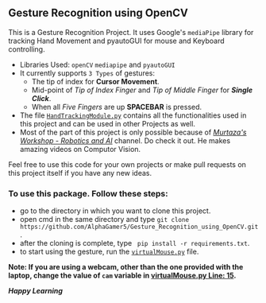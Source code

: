 ## Gesture Recognition using OpenCV

This is a Gesture Recognition Project. It uses Google's `mediaPipe` library for tracking Hand Movement and pyautoGUI for mouse and Keyboard controlling.

- Libraries Used:  `openCV` `mediapipe` and `pyautoGUI`
- It currently supports `3 Types` of gestures:
  * The tip of index for **Cursor Movement**.
  * Mid-point of *Tip of Index Finger* and *Tip of Middle Finger* for ***Single Click***.
  * When all *Five Fingers* are up **SPACEBAR** is pressed.
- The file [`HandTrackingModule.py`](./HandTrackingModule.py) contains all the functionalities used in this project and can be used in other Projects as well.
- Most of the part of this project is only possible because of [*Murtaza's Workshop - Robotics and AI*](https://www.youtube.com/c/MurtazasWorkshopRoboticsandAI) channel. Do check it out. He makes amazing videos on Computor Vision.


Feel free to use this code for your own projects or make pull requests on this project itself if you have any new ideas.

### To use this package. Follow these steps:
  - go to the directory in which you want to clone this project.
  - open cmd in the same directory and type ```git clone https://github.com/AlphaGamer5/Gesture_Recognition_using_OpenCV.git```.
  - after the cloning is complete, type ``` pip install -r requirements.txt```.
  - to start using the gesture, run the [```virtualMouse.py```](./virtualMouse.py) file.

**Note: If you are using a webcam, other than the one provided with the laptop, change the value of `cam` variable in [virtualMouse.py Line: 15](./virtualMouse.py).**

***Happy Learning***
